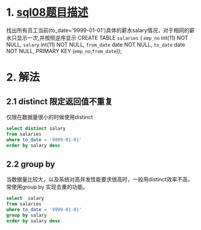 # 1. [sql08题目描述](https://www.nowcoder.com/practice/ae51e6d057c94f6d891735a48d1c2397?tpId=82&tags=&title=&diffculty=0&judgeStatus=0&rp=1&ru=/ta/sql&qru=/ta/sql/question-ranking)

找出所有员工当前(to_date='9999-01-01')具体的薪水salary情况，对于相同的薪水只显示一次,并按照逆序显示
CREATE TABLE `salaries` (
`emp_no` int(11) NOT NULL,
`salary` int(11) NOT NULL,
`from_date` date NOT NULL,
`to_date` date NOT NULL,
PRIMARY KEY (`emp_no`,`from_date`));

# 2. 解法

## 2.1 distinct 限定返回值不重复

仅限在数据量很小的时候使用distinct

```sql
select distinct salary
from salaries
where to_date = '9999-01-01'
order by salary desc
```

## 2.2 group by

当数据量比较大，以及系统对高并发性能要求很高时，一般用distinct效率不高，常使用group by 实现去重的功能。

```sql
select  salary
from salaries
where to_date = '9999-01-01'
group by salary
order by salary desc
```



